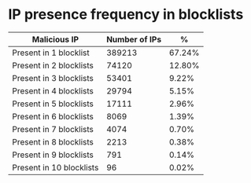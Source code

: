 # IP presence frequency in blocklists
| Malicious IP | Number of IPs | % |
|----|----|----|
| Present in 1 blocklist | 389213 | 67.24% |
| Present in 2 blocklists | 74120 | 12.80% |
| Present in 3 blocklists | 53401 | 9.22% |
| Present in 4 blocklists | 29794 | 5.15% |
| Present in 5 blocklists | 17111 | 2.96% |
| Present in 6 blocklists | 8069 | 1.39% |
| Present in 7 blocklists | 4074 | 0.70% |
| Present in 8 blocklists | 2213 | 0.38% |
| Present in 9 blocklists | 791 | 0.14% |
| Present in 10 blocklists | 96 | 0.02% |
